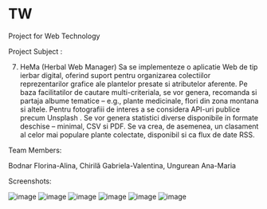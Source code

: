 # TW
Project for Web Technology 

Project Subject :

7. HeMa (Herbal Web Manager)
Sa se implementeze o aplicatie Web de tip ierbar digital, oferind suport pentru organizarea colectiilor reprezentarilor grafice ale plantelor presate si atributelor aferente. Pe baza facilitatilor de cautare multi-criteriala, se vor genera, recomanda si partaja albume tematice – e.g., plante medicinale, flori din zona montana si altele. Pentru fotografiii de interes a se considera API-uri publice precum Unsplash . Se vor genera statistici diverse disponibile in formate deschise – minimal, CSV si PDF. Se va crea, de asemenea, un clasament al celor mai populare plante colectate, disponibil si ca flux de date RSS.

Team Members:

Bodnar Florina-Alina, Chirilă Gabriela-Valentina, Ungurean Ana-Maria

Screenshots:

![image](https://user-images.githubusercontent.com/100145653/230801219-2a0a5732-3ee5-4090-9ef9-ab0d2e74de60.png)
![image](https://user-images.githubusercontent.com/100145653/230801232-ca6c3af6-b1ef-4099-a0e8-4e76705e1f42.png)
![image](https://user-images.githubusercontent.com/100145653/230801246-89247d60-2a2a-4be3-bc34-be1e1dba983c.png)
![image](https://user-images.githubusercontent.com/100145653/230801261-70a16171-5d35-4c31-8f5c-7ccbfa341a68.png)
![image](https://user-images.githubusercontent.com/100145653/230801275-42858d1b-3086-44a7-b138-bccc1c2dfd0d.png)
![image](https://user-images.githubusercontent.com/100145653/230801290-9c74eb5e-74ef-4699-b65d-23c2996625d8.png)

